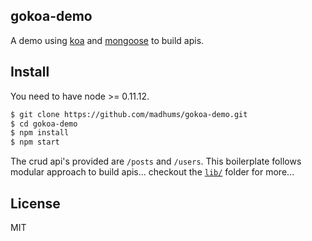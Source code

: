 ## gokoa-demo

A demo using [koa](http://koajs.com) and [mongoose](http://mongoosejs.com) to build apis.

## Install

You need to have node >= 0.11.12.

```sh
$ git clone https://github.com/madhums/gokoa-demo.git
$ cd gokoa-demo
$ npm install
$ npm start
```

The crud api's provided are `/posts` and `/users`. This boilerplate follows modular approach to build apis... checkout the [`lib/`](https://github.com/madhums/gokoa-demo/tree/master/lib) folder for more...

## License

MIT
